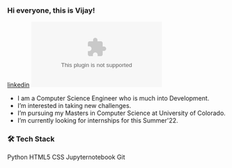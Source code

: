 ### Hi everyone, this is Vijay!

[linkedin](https://www.linkedin.com/in/vijaya-simha-bheemi-reddy-527bbb160/)
[![Gmail](vijaysrc3@gmail.com)](https://mail.google.com/mail)

- I am a Computer Science Engineer who is much into Development.
- I’m interested in taking new challenges. 
- I’m pursuing my Masters in Computer Science at University of Colorado. 
- I’m currently looking for internships for this Summer'22.


### 🛠  Tech Stack
Python 
 HTML5 
 CSS 
 Jupyternotebook 
 Git




<!---
vijaysrc3/vijaysrc3 is a ✨ special ✨ repository because its `README.md` (this file) appears on your GitHub profile.
You can click the Preview link to take a look at your changes.
--->

